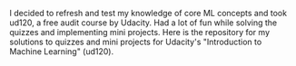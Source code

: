I decided to refresh and test my knowledge of core ML concepts and took ud120, a free audit course by Udacity. Had a lot of fun while solving the quizzes and implementing mini projects. Here is the repository for my solutions to quizzes and mini projects for Udacity's "Introduction to Machine Learning" (ud120).

